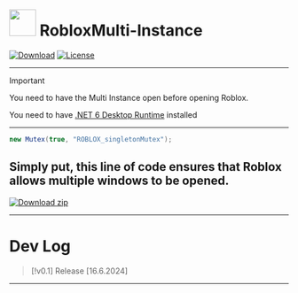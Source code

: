 # <img src="https://i.ibb.co/DMwHxvk/Screenshot-2024-06-16-205956.png" width="48"/> RobloxMulti-Instance

[![Download](https://img.shields.io/github/downloads/noqxdev/RobloxMulti-Instance/total?color=981bfe)](https://github.com/noqxdev/RobloxMulti-Instance/releases)
[![License](https://img.shields.io/github/license/noqxdev/RobloxMulti-Instance)](https://github.com/noqxdev/RobloxMulti-Instance/blob/main/LICENSE)

----
> [!IMPORTANT]
> You need to have the Multi Instance  open before opening Roblox.
>
> You need to have [.NET 6 Desktop Runtime](https://aka.ms/dotnet-core-applaunch?missing_runtime=true&arch=x64&rid=win11-x64&apphost_version=6.0.16&gui=true) installed
---------
```c#
new Mutex(true, "ROBLOX_singletonMutex");
```
Simply put, this line of code ensures that Roblox allows multiple windows to be opened.
-----------
[![Download zip](https://custom-icon-badges.herokuapp.com/badge/-Download-blue?style=for-the-badge&logo=download&logoColor=white "Download")](https://github.com/noqxdev/RobloxMulti-Instance/releases)

-----------

# Dev Log
> [!v0.1]
> Release  [16.6.2024]

----
